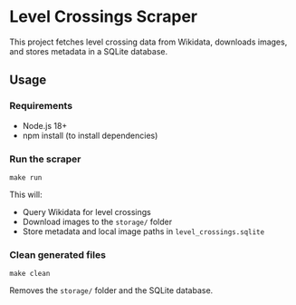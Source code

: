 # Level Crossings Scraper

This project fetches level crossing data from Wikidata, downloads images, and stores metadata in a SQLite database.

## Usage

### Requirements
- Node.js 18+
- npm install (to install dependencies)

### Run the scraper
```
make run
```

This will:
- Query Wikidata for level crossings
- Download images to the `storage/` folder
- Store metadata and local image paths in `level_crossings.sqlite`

### Clean generated files
```
make clean
```

Removes the `storage/` folder and the SQLite database.

